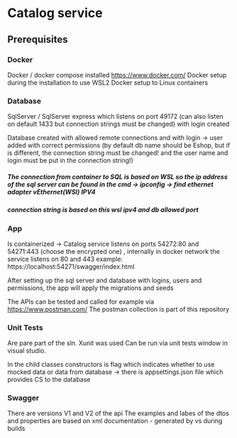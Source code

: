 # Catalog service

## Prerequisites
### Docker
Docker / docker compose installed https://www.docker.com/
Docker setup during the installation to use WSL2
Docker setup to Linux containers

### Database
SqlServer / SqlServer express which listens on port 49172 (can also listen on default 1433 but connection strings must be changed) with login created

Database created with allowed remote connections and with login -> user added with correct permissions (by default db name should be Eshop, but if is different, the connection string must be changed! and the user name and login must be put in the connection string!)

##### The connection from container to SQL is based on WSL so the ip address of the sql server can be found in the cmd -> ipconfig -> find ethernet adapter vEthernet(WSl) IPV4

##### connection string is based on this wsl ipv4 and db allowed port

### App
Is containerized -> Catalog service listens on ports 54272:80 and 54271:443 (choose the encrypted one) , internally in docker network the service listens on 80 and 443
example: https://localhost:54271/swagger/index.html

After setting up the sql server and database with logins, users and permissions, the app will apply the migrations and seeds

The APIs can be tested and called for example via https://www.postman.com/
The postman collection is part of this repository

### Unit Tests
Are pare part of the sln. Xunit was used
Can be run via unit tests window in visual studio.

In the child classes constructors is flag which indicates whether to use mocked data or data from database -> there is appsettings.json file which provides CS to the database

### Swagger
There are versions V1 and V2 of the api
The examples and labes of the dtos and properties are based on xml documentation - generated by vs during builds